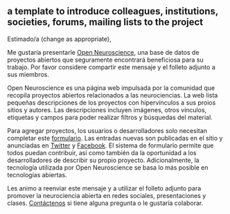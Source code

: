 ## a template to introduce colleagues, institutions, societies, forums, mailing lists to the project

Estimado/a (change as appropriate),

Me gustaría presentarle [Open Neuroscience](<https://open-neuroscience.com>), una base de datos de proyectos abiertos que seguramente encontrará beneficiosa para su trabajo. Por favor considere compartir este mensaje y el folleto adjunto a sus miembros.

Open Neuroscience es una página web impulsada por la comunidad que recopila proyectos abiertos relacionados a las neurociencias. La web lista pequeñas descripciones de los proyectos con hipervínculos a sus proios sitios y autores. Las descripciones incluyen imágenes, otros vínculos, etiquetas y campos para poder realizar filtros y búsquedas del material.

Para agregar proyectos, los usuarios o desarrolladores solo necesitan completar este [formulario](https://forms.gle/ByM8thAhZJkHBMQN8). Las entradas nuevas son publicadas en el sitio y anunciadas en [Twitter](https://twitter.com/openneurosci) y [Facebook](https://www.facebook.com/OpenNeuroscience). El sistema de formulario permite que todos puedan contribuir, así como también da la oportunidad a los desarrolladores de describir su propio proyecto. Adicionalmente, la tecnología utilizada por Open Neuroscience se basa lo más posible en tecnologías abiertas.

Les animo a reenviar este mensaje y a utilizar el folleto adjunto para promover la neurociencia abierta en redes sociales, presentaciones y clases. [Contáctenos](mailto:openeuroscience@gmail.com) si tiene alguna pregunta o le gustaría colaborar.
